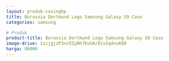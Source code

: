 ```yaml
---
layout: produk-casinghp
title: Borussia Dortmund Logo Samsung Galaxy S9 Case
categories: samsung

# Produk
product-title: Borussia Dortmund Logo Samsung Galaxy S9 Case
image-drive: 1scjgjzP3ncXZyNh7bvUAr8ivIq4nuKQ9
harga: 90000
---
```

